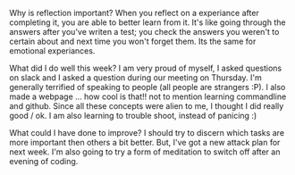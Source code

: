 Why is reflection important?
When you reflect on a experiance after completing it, you are able to better learn from it. It's like going through the answers after you've writen a test; you check the answers you weren't to certain about and next time you won't forget them. Its the same for emotional experiances.

What did I do well this week?
I am very proud of myself, I asked questions on slack and I asked a question during our meeting on Thursday. I'm generally terrified of speaking to people (all people are strangers :P).
I also made a webpage ... how cool is that!! not to mention learning commandline and github. Since all these concepts were alien to me, I thought I did really good / ok.
I am also learning to trouble shoot, instead of panicing :)

What could I have done to improve?
I should try to discern which tasks are more important then others a bit better. But, I've got a new attack plan for next week. I'm also going to try a form of meditation to switch off after an evening of coding.
